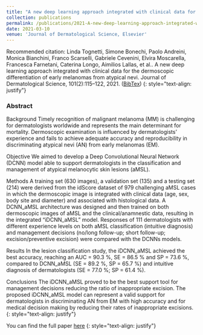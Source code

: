 ```yaml
---
title: "A new deep learning approach integrated with clinical data for the dermoscopic differentiation of early melanomas from atypical nevi"
collection: publications
permalink: /publications/2021-A-new-deep-learning-approach-integrated-with-clinical-data-for-the-dermoscopic-differentiation-of-early-melanomas-from-atypical-nevi
date: 2021-03-10
venue: 'Journal of Dermatological Science, Elsevier'
---
```


Recommended citation: Linda Tognetti, Simone Bonechi, Paolo Andreini, Monica Bianchini, Franco Scarselli, Gabriele Cevenini, Elvira Moscarella, Francesca Farnetani, Caterina Longo, Aimilios Lallas, et al.. A new deep learning approach integrated with clinical data for the dermoscopic differentiation of early melanomas from atypical nevi. Journal of
Dermatological Science, 101(2):115–122, 2021. ([BibTex](http://clem.diism.unisi.it/~coco_ts/S0923181120303947.bib))
{: style="text-align: justify"}

### Abstract
Background
Timely recognition of malignant melanoma (MM) is challenging for dermatologists worldwide and represents the main determinant for mortality. Dermoscopic examination is influenced by dermatologists’ experience and fails to achieve adequate accuracy and reproducibility in discriminating atypical nevi (AN) from early melanomas (EM).

Objective
We aimed to develop a Deep Convolutional Neural Network (DCNN) model able to support dermatologists in the classification and management of atypical melanocytic skin lesions (aMSL).

Methods
A training set (630 images), a validation set (135) and a testing set (214) were derived from the idScore dataset of 979 challenging aMSL cases in which the dermoscopic image is integrated with clinical data (age, sex, body site and diameter) and associated with histological data. A DCNN_aMSL architecture was designed and then trained on both dermoscopic images of aMSL and the clinical/anamnestic data, resulting in the integrated “iDCNN_aMSL” model. Responses of 111 dermatologists with different experience levels on both aMSL classification (intuitive diagnosis) and management decisions (no/long follow-up; short follow-up; excision/preventive excision) were compared with the DCNNs models.

Results
In the lesion classification study, the iDCNN_aMSL achieved the best accuracy, reaching an AUC = 90.3 %, SE = 86.5 % and SP = 73.6 %, compared to DCNN_aMSL (SE = 89.2 %, SP = 65.7 %) and intuitive diagnosis of dermatologists (SE = 77.0 %; SP = 61.4 %).

Conclusions
The iDCNN_aMSL proved to be the best support tool for management decisions reducing the ratio of inappropriate excision. The proposed iDCNN_aMSL model can represent a valid support for dermatologists in discriminating AN from EM with high accuracy and for medical decision making by reducing their rates of inappropriate excisions.
{: style="text-align: justify"}

You can find the full paper [here](https://www.sciencedirect.com/science/article/pii/S0923181120303947)
{: style="text-align: justify"}
